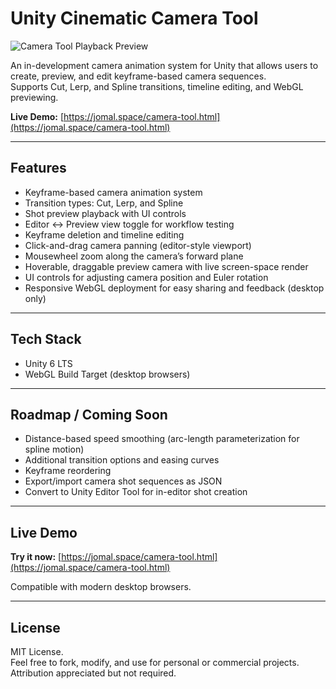 # Unity Cinematic Camera Tool

![Camera Tool Playback Preview](demo.gif)

An in-development camera animation system for Unity that allows users to create, preview, and edit keyframe-based camera sequences.  
Supports Cut, Lerp, and Spline transitions, timeline editing, and WebGL previewing.

**Live Demo:** [https://jomal.space/camera-tool.html](https://jomal.space/camera-tool.html)

---

## Features

- Keyframe-based camera animation system
- Transition types: Cut, Lerp, and Spline
- Shot preview playback with UI controls
- Editor ↔ Preview view toggle for workflow testing
- Keyframe deletion and timeline editing
- Click-and-drag camera panning (editor-style viewport)
- Mousewheel zoom along the camera’s forward plane
- Hoverable, draggable preview camera with live screen-space render
- UI controls for adjusting camera position and Euler rotation
- Responsive WebGL deployment for easy sharing and feedback (desktop only)

---

## Tech Stack

- Unity 6 LTS
- WebGL Build Target (desktop browsers)

---

## Roadmap / Coming Soon

- Distance-based speed smoothing (arc-length parameterization for spline motion)
- Additional transition options and easing curves
- Keyframe reordering
- Export/import camera shot sequences as JSON
- Convert to Unity Editor Tool for in-editor shot creation

---

## Live Demo

**Try it now:** [https://jomal.space/camera-tool.html](https://jomal.space/camera-tool.html)

Compatible with modern desktop browsers.

---

## License

MIT License.  
Feel free to fork, modify, and use for personal or commercial projects. Attribution appreciated but not required.
